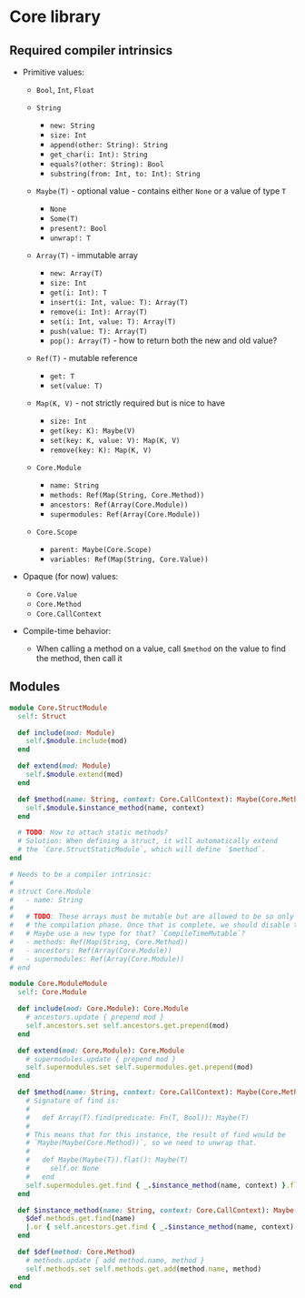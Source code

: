 # Core library

## Required compiler intrinsics

- Primitive values:
  - `Bool`, `Int`, `Float`

  - `String`
    + `new: String`
    + `size: Int`
    - `append(other: String): String`
    - `get_char(i: Int): String`
    - `equals?(other: String): Bool`
    - `substring(from: Int, to: Int): String`

  - `Maybe(T)` - optional value - contains either `None` or a value of type `T`
    + `None`
    + `Some(T)`
    + `present?: Bool`
    - `unwrap!: T`

  - `Array(T)` - immutable array
    + `new: Array(T)`
    + `size: Int`
    + `get(i: Int): T`
    + `insert(i: Int, value: T): Array(T)`
    - `remove(i: Int): Array(T)`
    + `set(i: Int, value: T): Array(T)`
    + `push(value: T): Array(T)`
    + `pop(): Array(T)` - how to return both the new and old value?

  - `Ref(T)` - mutable reference
    - `get: T`
    - `set(value: T)`

  - `Map(K, V)` - not strictly required but is nice to have
    - `size: Int`
    - `get(key: K): Maybe(V)`
    - `set(key: K, value: V): Map(K, V)`
    - `remove(key: K): Map(K, V)`

  - `Core.Module`
    - `name: String`
    - `methods: Ref(Map(String, Core.Method))`
    - `ancestors: Ref(Array(Core.Module))`
    - `supermodules: Ref(Array(Core.Module))`

  - `Core.Scope`
    - `parent: Maybe(Core.Scope)`
    - `variables: Ref(Map(String, Core.Value))`

- Opaque (for now) values:
  - `Core.Value`
  - `Core.Method`
  - `Core.CallContext`

- Compile-time behavior:
  - When calling a method on a value, call `$method` on the value to find the method, then call it

## Modules

```ruby
module Core.StructModule
  self: Struct

  def include(mod: Module)
    self.$module.include(mod)
  end

  def extend(mod: Module)
    self.$module.extend(mod)
  end

  def $method(name: String, context: Core.CallContext): Maybe(Core.Method)
    self.$module.$instance_method(name, context)
  end

  # TODO: How to attach static methods?
  # Solution: When defining a struct, it will automatically extend
  # the `Core.StructStaticModule`, which will define `$method`.
end

# Needs to be a compiler intrinsic:
#
# struct Core.Module
#   - name: String
#
#   # TODO: These arrays must be mutable but are allowed to be so only during
#   # the compilation phase. Once that is complete, we should disable their mutability.
#   # Maybe use a new type for that? `CompileTimeMutable`?
#   - methods: Ref(Map(String, Core.Method))
#   - ancestors: Ref(Array(Core.Module))
#   - supermodules: Ref(Array(Core.Module))
# end

module Core.ModuleModule
  self: Core.Module

  def include(mod: Core.Module): Core.Module
    # ancestors.update { prepend mod }
    self.ancestors.set self.ancestors.get.prepend(mod)
  end

  def extend(mod: Core.Module): Core.Module
    # supermodules.update { prepend mod }
    self.supermodules.set self.supermodules.get.prepend(mod)
  end

  def $method(name: String, context: Core.CallContext): Maybe(Core.Method)
    # Signature of find is:
    #
    #   def Array(T).find(predicate: Fn(T, Bool)): Maybe(T)
    #
    # This means that for this instance, the result of find would be
    # `Maybe(Maybe(Core.Method))`, so we need to unwrap that.
    #
    #   def Maybe(Maybe(T)).flat(): Maybe(T)
    #     self.or None
    #   end
    self.supermodules.get.find { _.$instance_method(name, context) }.flat
  end

  def $instance_method(name: String, context: Core.CallContext): Maybe(Core.Method)
    $def.methods.get.find(name)
    |.or { self.ancestors.get.find { _.$instance_method(name, context) }.flat }
  end

  def $def(method: Core.Method)
    # methods.update { add method.name, method }
    self.methods.set self.methods.get.add(method.name, method)
  end
end
```
